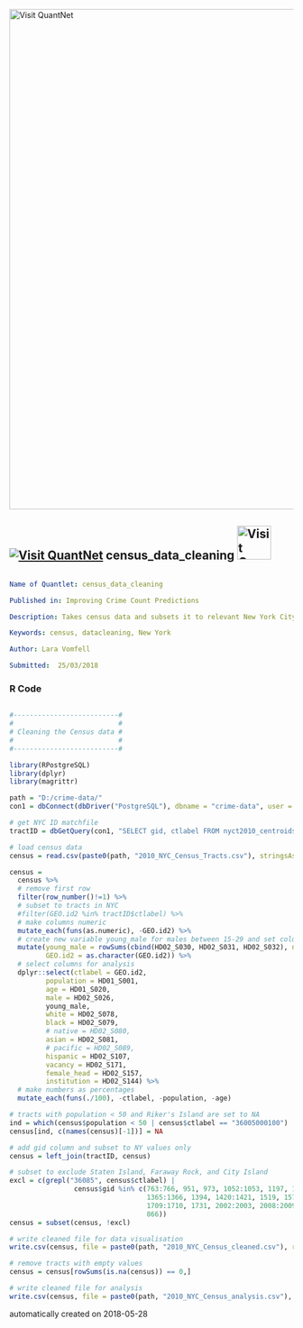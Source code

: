 [<img src="https://github.com/QuantLet/Styleguide-and-FAQ/blob/master/pictures/banner.png" width="888" alt="Visit QuantNet">](http://quantlet.de/)

## [<img src="https://github.com/QuantLet/Styleguide-and-FAQ/blob/master/pictures/qloqo.png" alt="Visit QuantNet">](http://quantlet.de/) **census_data_cleaning** [<img src="https://github.com/QuantLet/Styleguide-and-FAQ/blob/master/pictures/QN2.png" width="60" alt="Visit QuantNet 2.0">](http://quantlet.de/)

```yaml

Name of Quantlet: census_data_cleaning

Published in: Improving Crime Count Predictions

Description: Takes census data and subsets it to relevant New York City census tracts

Keywords: census, datacleaning, New York

Author: Lara Vomfell

Submitted:  25/03/2018

```

### R Code
```r

#--------------------------#
#                          #
# Cleaning the Census data #
#                          #
#--------------------------#

library(RPostgreSQL)
library(dplyr)
library(magrittr)

path = "D:/crime-data/"
con1 = dbConnect(dbDriver("PostgreSQL"), dbname = "crime-data", user = "root", host = "localhost")

# get NYC ID matchfile
tractID = dbGetQuery(con1, "SELECT gid, ctlabel FROM nyct2010_centroids;")

# load census data
census = read.csv(paste0(path, "2010_NYC_Census_Tracts.csv"), stringsAsFactors = F)

census = 
  census %>% 
  # remove first row
  filter(row_number()!=1) %>%
  # subset to tracts in NYC
  #filter(GEO.id2 %in% tractID$ctlabel) %>%
  # make columns numeric
  mutate_each(funs(as.numeric), -GEO.id2) %>%
  # create new variable young_male for males between 15-29 and set column as character
  mutate(young_male = rowSums(cbind(HD02_S030, HD02_S031, HD02_S032), na.rm = T),
         GEO.id2 = as.character(GEO.id2)) %>%
  # select columns for analysis
  dplyr::select(ctlabel = GEO.id2,
         population = HD01_S001,
         age = HD01_S020,
         male = HD02_S026,
         young_male,
         white = HD02_S078,
         black = HD02_S079,
         # native = HD02_S080,
         asian = HD02_S081,
         # pacific = HD02_S089,
         hispanic = HD02_S107,
         vacancy = HD02_S171,
         female_head = HD02_S157,
         institution = HD02_S144) %>%
  # make numbers as percentages
  mutate_each(funs(./100), -ctlabel, -population, -age)

# tracts with population < 50 and Riker's Island are set to NA
ind = which(census$population < 50 | census$ctlabel == "36005000100")
census[ind, c(names(census)[-1])] = NA

# add gid column and subset to NY values only
census = left_join(tractID, census)

# subset to exclude Staten Island, Faraway Rock, and City Island
excl = c(grepl("36085", census$ctlabel) | 
                census$gid %in% c(763:766, 951, 973, 1052:1053, 1197, 1259, 
                                  1365:1366, 1394, 1420:1421, 1519, 1570:1573, 
                                  1709:1710, 1731, 2002:2003, 2008:2009, 2016,
                                  866))
census = subset(census, !excl)

# write cleaned file for data visualisation
write.csv(census, file = paste0(path, "2010_NYC_Census_cleaned.csv"), row.names = F)

# remove tracts with empty values
census = census[rowSums(is.na(census)) == 0,]

# write cleaned file for analysis
write.csv(census, file = paste0(path, "2010_NYC_Census_analysis.csv"), row.names = F)


```

automatically created on 2018-05-28